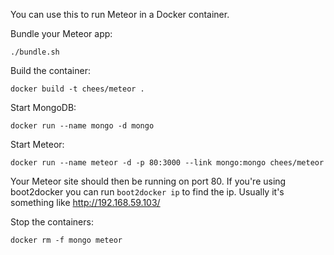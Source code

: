 You can use this to run Meteor in a Docker container.


Bundle your Meteor app:

    ./bundle.sh


Build the container:

    docker build -t chees/meteor .


Start MongoDB:

    docker run --name mongo -d mongo


Start Meteor:

    docker run --name meteor -d -p 80:3000 --link mongo:mongo chees/meteor


Your Meteor site should then be running on port 80.
If you're using boot2docker you can run `boot2docker ip` to find the ip. Usually it's something like http://192.168.59.103/


Stop the containers:

    docker rm -f mongo meteor
